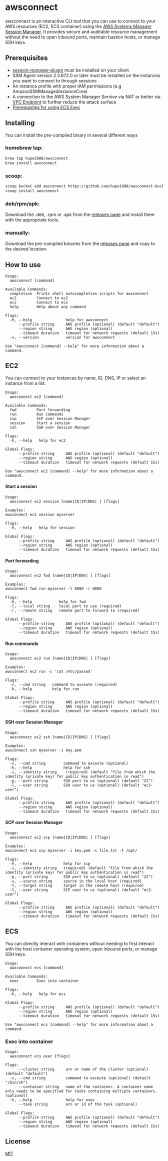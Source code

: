 # awsconnect
awsconnect is an interactive CLI tool that you can use to connect to your AWS resources (EC2, ECS container) using the [AWS Systems Manager Session Manager](https://docs.aws.amazon.com/systems-manager/latest/userguide/session-manager.html). It provides secure and auditable resource management without the need to open inbound ports, maintain bastion hosts, or manage SSH keys.

## Prerequisites
- [session-manager-plugin](https://docs.aws.amazon.com/systems-manager/latest/userguide/session-manager-working-with-install-plugin.html) must be installed on your client
- SSM Agent version 2.3.672.0 or later must be installed on the instances you want to connect to through sessions
- An instance profile with proper IAM permissions (e.g AmazonSSMManagedInstanceCore)
- A connection to the AWS System Manager Servive via NAT or better via [VPC Endpoint](https://docs.aws.amazon.com/vpc/latest/privatelink/vpc-endpoints.html) to further reduce the attack surface
- [Prerequisites for using ECS Exec](https://docs.aws.amazon.com/AmazonECS/latest/developerguide/ecs-exec.html)
## Installing
You can install the pre-compiled binary in several different ways

### homebrew tap:
```bash
brew tap hupe1980/awsconnect
brew install awsconnect
```

### scoop:
```bash
scoop bucket add awsconnect https://github.com/hupe1980/awsconnect-bucket.git
scoop install awsconnect
```

### deb/rpm/apk:

Download the .deb, .rpm or .apk from the [releases page](https://github.com/hupe1980/awsconnect/releases) and install them with the appropriate tools.

### manually:
Download the pre-compiled binaries from the [releases page](https://github.com/hupe1980/awsconnect/releases) and copy to the desired location.

## How to use
```
Usage:
  awsconnect [command]

Available Commands:
  completion  Prints shell autocompletion scripts for awsconnect
  ec2         Connect to ec2
  ecs         Connect to ecs
  help        Help about any command

Flags:
  -h, --help               help for awsconnect
      --profile string     AWS profile (optional) (default "default")
      --region string      AWS region (optional)
      --timeout duration   timeout for network requests (default 15s)
  -v, --version            version for awsconnect

Use "awsconnect [command] --help" for more information about a command.
```

## EC2
You can connect to your instances by name, ID, DNS, IP or select an instance from a list.
```
Usage:
  awsconnect ec2 [command]

Available Commands:
  fwd         Port forwarding
  run         Run commands
  scp         SCP over Session Manager
  session     Start a session
  ssh         SSH over Session Manager

Flags:
  -h, --help   help for ec2

Global Flags:
      --profile string     AWS profile (optional) (default "default")
      --region string      AWS region (optional)
      --timeout duration   timeout for network requests (default 15s)

Use "awsconnect ec2 [command] --help" for more information about a command.
```
#### Start a session
```
Usage:
  awsconnect ec2 session [name|ID|IP|DNS| ] [flags]

Examples:
awsconnect ec2 session myserver

Flags:
  -h, --help   help for session

Global Flags:
      --profile string     AWS profile (optional) (default "default")
      --region string      AWS region (optional)
      --timeout duration   timeout for network requests (default 15s)
```
#### Port forwarding
```
Usage:
  awsconnect ec2 fwd [name|ID|IP|DNS| ] [flags]

Examples:
awsconnect fwd run myserver -l 8080 -r 8080

Flags:
  -h, --help            help for fwd
  -l, --local string    local port to use (required)
  -r, --remote string   remote port to forward to (required)

Global Flags:
      --profile string     AWS profile (optional) (default "default")
      --region string      AWS region (optional)
      --timeout duration   timeout for network requests (default 15s)
```

#### Run commands
```
Usage:
  awsconnect ec2 run [name|ID|IP|DNS| ] [flags]

Examples:
awsconnect ec2 run -c 'cat /etc/passwd'

Flags:
  -c, --cmd string   command to exceute (required)
  -h, --help         help for run

Global Flags:
      --profile string     AWS profile (optional) (default "default")
      --region string      AWS region (optional)
      --timeout duration   timeout for network requests (default 15s)
```

#### SSH over Session Manager
```
Usage:
  awsconnect ec2 ssh [name|ID|IP|DNS| ] [flags]

Examples:
awsconnect ssh myserver -i key.pem

Flags:
  -c, --cmd string        command to exceute (optional)
  -h, --help              help for ssh
  -i, --identity string    (required) (default "file from which the identity (private key) for public key authentication is read")
  -p, --port string       SSH port to us (optional) (default "22")
  -l, --user string       SSH user to us (optional) (default "ec2-user")

Global Flags:
      --profile string     AWS profile (optional) (default "default")
      --region string      AWS region (optional)
      --timeout duration   timeout for network requests (default 15s)
```

#### SCP over Session Manager
```
Usage:
  awsconnect ec2 scp [name|ID|IP|DNS| ] [flags]

Examples:
awsconnect ec2 scp myserver -i key.pem -s file.txt -t /opt/

Flags:
  -h, --help              help for scp
  -i, --identity string   (required) (default "file from which the identity (private key) for public key authentication is read")
  -p, --port string       SSH port to us (optional) (default "22")
  -s, --source string     source in the local host (required)
  -t, --target string     target in the remote host (required)
  -l, --user string       SCP user to us (optional) (default "ec2-user")

Global Flags:
      --profile string     AWS profile (optional) (default "default")
      --region string      AWS region (optional)
      --timeout duration   timeout for network requests (default 15s)
```

## ECS
You can directly interact with containers without needing to first interact with the host container operating system, open inbound ports, or manage SSH keys.
 
```
Usage:
  awsconnect ecs [command]

Available Commands:
  exec        Exec into container

Flags:
  -h, --help   help for ecs

Global Flags:
      --profile string     AWS profile (optional) (default "default")
      --region string      AWS region (optional)
      --timeout duration   timeout for network requests (default 15s)

Use "awsconnect ecs [command] --help" for more information about a command.
```

### Exec into container
```
Usage:
  awsconnect ecs exec [flags]

Flags:
      --cluster string     arn or name of the cluster (optional) (default "default")
  -c, --cmd string         command to exceute (optional) (default "/bin/sh")
      --container string   name of the container. A container name only needs to be specified for tasks containing multiple containers. (optional)
  -h, --help               help for exec
      --task string        arn or id of the task (optional)

Global Flags:
      --profile string     AWS profile (optional) (default "default")
      --region string      AWS region (optional)
      --timeout duration   timeout for network requests (default 15s)
```
## License
[MIT](LICENCE)